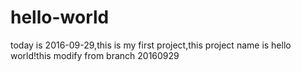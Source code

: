 # hello-world
today is 2016-09-29,this is my first project,this project name is hello world!this modify from branch 20160929
